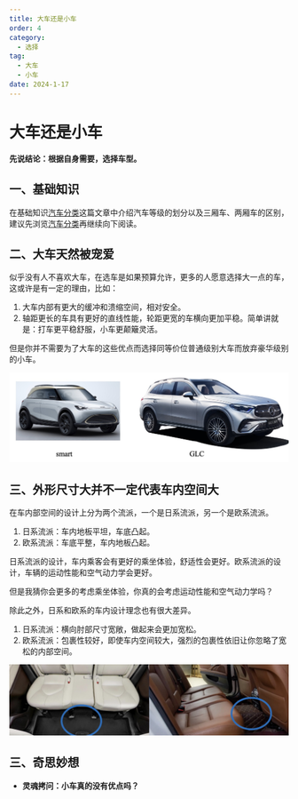```yaml
---
title: 大车还是小车
order: 4
category:
  - 选择
tag:
  - 大车
  - 小车
date: 2024-1-17
---
```




# 大车还是小车

**先说结论：根据自身需要，选择车型。**



## 一、基础知识

在基础知识<a href="../basics/汽车分类.md">汽车分类</a>这篇文章中介绍汽车等级的划分以及三厢车、两厢车的区别，建议先浏览<a href="../basics/汽车分类.md">汽车分类</a>再继续向下阅读。



## 二、大车天然被宠爱

似乎没有人不喜欢大车，在选车是如果预算允许，更多的人愿意选择大一点的车，这或许是有一定的理由，比如：

1. 大车内部有更大的缓冲和溃缩空间，相对安全。
2. 轴距更长的车具有更好的直线性能，轮距更宽的车横向更加平稳。简单讲就是：打车更平稳舒服，小车更颠簸灵活。

但是你并不需要为了大车的这些优点而选择同等价位普通级别大车而放弃豪华级别的小车。

![](images/大车还是小车/1.jpg)



## 三、外形尺寸大并不一定代表车内空间大

在车内部空间的设计上分为两个流派，一个是日系流派，另一个是欧系流派。

1. 日系流派：车内地板平坦，车底凸起。
2. 欧系流派：车底平整，车内地板凸起。

日系流派的设计，车内乘客会有更好的乘坐体验，舒适性会更好。欧系流派的设计，车辆的运动性能和空气动力学会更好。

但是我猜你会更多的考虑乘坐体验，你真的会考虑运动性能和空气动力学吗？ 

除此之外，日系和欧系的车内设计理念也有很大差异。

1. 日系流派：横向肘部尺寸宽敞，做起来会更加宽松。
2. 欧系流派：包裹性较好，即使车内空间较大，强烈的包裹性依旧让你忽略了宽松的内部空间。

![](images/大车还是小车/2.jpg)

## 三、奇思妙想

- **灵魂拷问：小车真的没有优点吗？**


